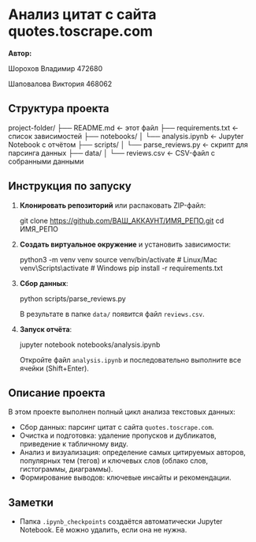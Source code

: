 # Анализ цитат с сайта quotes.toscrape.com

**Автор:** 

Шорохов Владимир 472680

Шаповалова Виктория 468062
## Структура проекта

project-folder/
├── README.md                  ← этот файл
├── requirements.txt           ← список зависимостей
├── notebooks/
│   └── analysis.ipynb         ← Jupyter Notebook с отчётом
├── scripts/
│   └── parse_reviews.py       ← скрипт для парсинга данных
├── data/
│   └── reviews.csv            ← CSV-файл с собранными данными


## Инструкция по запуску

1. **Клонировать репозиторий** или распаковать ZIP-файл:
   
   git clone https://github.com/ВАШ_АККАУНТ/ИМЯ_РЕПО.git
   cd ИМЯ_РЕПО
   

2. **Создать виртуальное окружение** и установить зависимости:
   
   python3 -m venv venv
   source venv/bin/activate     # Linux/Mac
   venv\Scripts\activate      # Windows
   pip install -r requirements.txt
   

3. **Сбор данных**:
   
   python scripts/parse_reviews.py
   
   В результате в папке `data/` появится файл `reviews.csv`.

4. **Запуск отчёта**:
   
   jupyter notebook notebooks/analysis.ipynb
   
   Откройте файл `analysis.ipynb` и последовательно выполните все ячейки (Shift+Enter).

## Описание проекта

В этом проекте выполнен полный цикл анализа текстовых данных:
- Сбор данных: парсинг цитат с сайта `quotes.toscrape.com`.
- Очистка и подготовка: удаление пропусков и дубликатов, приведение к табличному виду.
- Анализ и визуализация: определение самых цитируемых авторов, популярных тем (тегов) и ключевых слов (облако слов, гистограммы, диаграммы).
- Формирование выводов: ключевые инсайты и рекомендации.

## Заметки

- Папка `.ipynb_checkpoints` создаётся автоматически Jupyter Notebook. Её можно удалить, если она не нужна.
